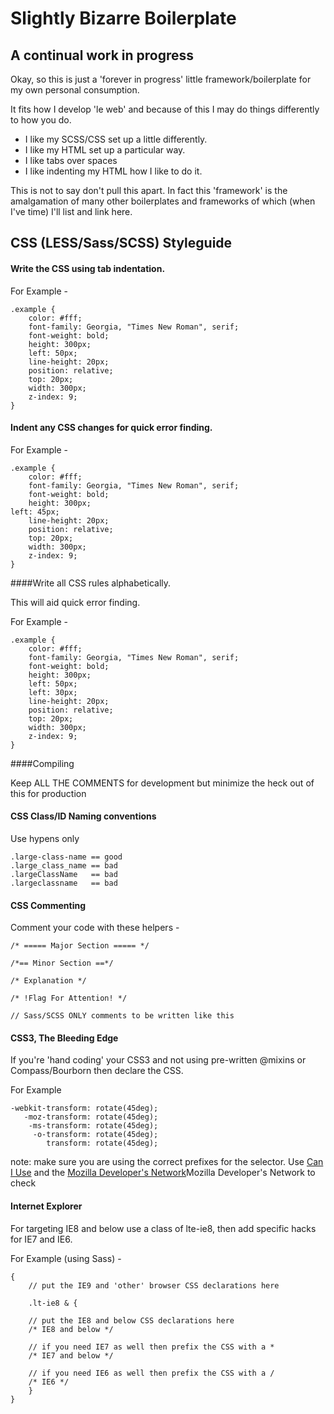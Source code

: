 # Slightly Bizarre Boilerplate

## A continual work in progress

Okay, so this is just a 'forever in progress' little framework/boilerplate for my own personal consumption.

It fits how I develop 'le web' and because of this I may do things differently to how you do. 

* I like my SCSS/CSS set up a little differently. 
* I like my HTML <head> set up a particular way.
* I like tabs over spaces
* I like indenting my HTML how I like to do it.

This is not to say don't pull this apart. In fact this 'framework' is the amalgamation of many other boilerplates and frameworks of which (when I've time) I'll list and link here.

## CSS (LESS/Sass/SCSS) Styleguide

#### Write the CSS using tab indentation. 

For Example -

	.example {
		color: #fff;
		font-family: Georgia, "Times New Roman", serif;
		font-weight: bold;
		height: 300px;
		left: 50px;
		line-height: 20px;
		position: relative;
		top: 20px;
		width: 300px;
		z-index: 9;
	}

#### Indent any CSS changes for quick error finding. 

For Example -

	.example {
		color: #fff;
		font-family: Georgia, "Times New Roman", serif;
		font-weight: bold;
		height: 300px;
	left: 45px;
		line-height: 20px;
		position: relative;
		top: 20px;
		width: 300px;
		z-index: 9;
	}

####Write all CSS rules alphabetically. 

This will aid quick error finding. 

For Example -  

	.example {
		color: #fff;
		font-family: Georgia, "Times New Roman", serif;
		font-weight: bold;
		height: 300px;
		left: 50px;
		left: 30px;
		line-height: 20px;
		position: relative;
		top: 20px;
		width: 300px;
		z-index: 9;
	}

####Compiling

Keep ALL THE COMMENTS for development but minimize the heck out of this for production

#### CSS Class/ID Naming conventions

Use hypens only

	.large-class-name == good
	.large_class_name == bad
	.largeClassName   == bad
	.largeclassname   == bad


#### CSS Commenting

Comment your code with these helpers - 

	/* ===== Major Section ===== */
	
	/*== Minor Section ==*/
 
	/* Explanation */
 
	/* !Flag For Attention! */   

	// Sass/SCSS ONLY comments to be written like this
	
#### CSS3, The Bleeding Edge

If you're 'hand coding' your CSS3 and not using pre-written @mixins or Compass/Bourborn then declare the CSS.

For Example

	-webkit-transform: rotate(45deg);
	   -moz-transform: rotate(45deg);
	    -ms-transform: rotate(45deg);
	     -o-transform: rotate(45deg);
	        transform: rotate(45deg);

note: make sure you are using the correct prefixes for the selector. Use [Can I Use](http://caniuse.com/) and the [Mozilla Developer's Network](https://developer.mozilla.org/en-US/)Mozilla Developer's Network to check

#### Internet Explorer

For targeting IE8 and below use a class of lte-ie8, then add specific hacks for IE7 and IE6. 

For Example (using Sass) -
    
    {
		// put the IE9 and 'other' browser CSS declarations here
    
    	.lt-ie8 & { 

    	// put the IE8 and below CSS declarations here
	 	/* IE8 and below */ 
   
    	// if you need IE7 as well then prefix the CSS with a *
     	/* IE7 and below */  
        
		// if you need IE6 as well then prefix the CSS with a /
		/* IE6 */ 
	    }
	}